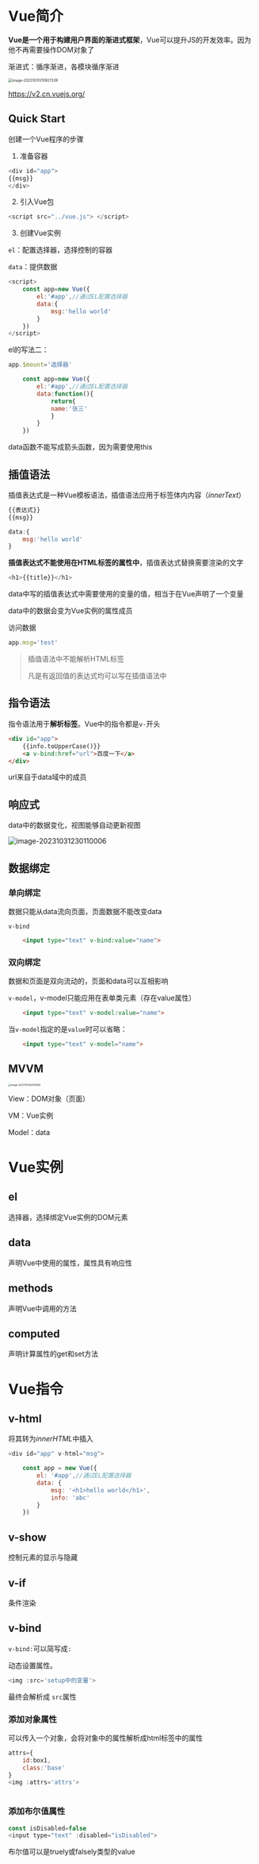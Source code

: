 # Vue简介

**Vue是一个用于构建用户界面的渐进式框架**，Vue可以提升JS的开发效率。因为他不再需要操作DOM对象了

渐进式：循序渐进，各模块循序渐进

<img src="assets/image-20231031210927339.png" alt="image-20231031210927339" style="zoom:50%;" />

https://v2.cn.vuejs.org/

## Quick Start

创建一个Vue程序的步骤

1. 准备容器

```js
<div id="app">
{{msg}}
</div>
```

2. 引入Vue包

```js
<script src="../vue.js"> </script>
```

3. 创建Vue实例

`el`：配置选择器，选择控制的容器

`data`：提供数据

```js
<script>
    const app=new Vue({
        el:'#app',//通过EL配置选择器
        data:{
            msg:'hello world'
        }
    })
</script>
```

el的写法二：

```js
app.$mount='选择器'
```

```js
    const app=new Vue({
        el:'#app',//通过EL配置选择器
        data:function(){
            return{ 
            name:'张三'
            }
        }
    })
```

data函数不能写成箭头函数，因为需要使用this

## 插值语法

插值表达式是一种Vue模板语法，插值语法应用于标签体内内容（*innerText*）

```js
{{表达式}}
{{msg}}
```

```js
data:{
    msg:'hello world'
}
```

**插值表达式不能使用在HTML标签的属性中**，插值表达式替换需要渲染的文字

```js
<h1>{{title}}</h1>
```

data中写的插值表达式中需要使用的变量的值，相当于在Vue声明了一个变量

data中的数据会变为Vue实例的属性成员

访问数据

```js
app.msg='test'
```

> 插值语法中不能解析HTML标签
>
> 凡是有返回值的表达式均可以写在插值语法中



## 指令语法

指令语法用于**解析标签**。Vue中的指令都是`v-`开头

```html
<div id="app">
    {{info.toUpperCase()}}
    <a v-bind:href="url">百度一下</a>
</div>
```

url来自于data域中的成员

## 响应式



data中的数据变化，视图能够自动更新视图

![image-20231031230110006](assets/image-20231031230110006.png)

## 数据绑定

### 单向绑定

数据只能从data流向页面，页面数据不能改变data

`v-bind`

```html
    <input type="text" v-bind:value="name">
```



### 双向绑定

数据和页面是双向流动的，页面和data可以互相影响

`v-model`，v-model只能应用在表单类元素（存在value属性）

```html
    <input type="text" v-model:value="name">
```

当`v-model`指定的是`value`时可以省略：

```html
    <input type="text" v-model="name">
```



## MVVM

<img src="assets/image-20231103164155669.png" alt="image-20231103164155669" style="zoom:33%;" />



View：DOM对象（页面）

VM：Vue实例

Model：data

# Vue实例

## el

选择器，选择绑定Vue实例的DOM元素

## data

声明Vue中使用的属性，属性具有响应性

## methods

声明Vue中调用的方法

## computed

声明计算属性的get和set方法



# Vue指令

## v-html

将其转为*innerHTML*中插入

```js
<div id="app" v-html="msg">
```

```js
    const app = new Vue({
        el: '#app',//通过EL配置选择器
        data: {
            msg: '<h1>hello world</h1>',
            info: 'abc'
        }
    })
```

##  v-show

控制元素的显示与隐藏





##  v-if

条件渲染

## v-bind

`v-bind:`可以简写成`:`

动态设置属性。

```js
<img :src='setup中的变量'>
```

最终会解析成 `src`属性

###  添加对象属性

可以传入一个对象，会将对象中的属性解析成html标签中的属性

```js
attrs={
    id:box1,
    class:'base'
}
<img :attrs='attrs'>
```

> <img id="box1" class="base"> </img>



### 添加布尔值属性

```js
const isDisabled=false
<input type="text" :disabled="isDisabled">
```

布尔值可以是truely或falsely类型的value



